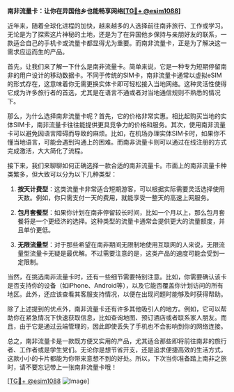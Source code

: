 **南非流量卡：让你在异国他乡也能畅享网络[[TG💪+ @esim1088](https://t.me/s/esim1088)]**

近年来，随着全球化进程的加快，越来越多的人选择前往南非旅行、工作或学习。无论是为了探索这片神秘的土地，还是为了在异国他乡保持与亲朋好友的联系，一款适合自己的手机卡或流量卡都显得尤为重要。而南非流量卡，正是为了解决这一需求应运而生的产品。

首先，让我们来了解一下什么是南非流量卡。简单来说，它是一种专为短期停留南非的用户设计的移动数据卡。不同于传统的SIM卡，南非流量卡通常以虚拟eSIM的形式存在，这意味着你无需更换实体卡即可轻松接入当地网络。这种灵活性使得它成为许多旅行者的首选，尤其是在语言不通或者对当地通信规则不熟悉的情况下。

那么，为什么选择南非流量卡呢？首先，它的价格非常实惠。相比起购买当地的实体SIM卡，南非流量卡往往能提供更具竞争力的价格和服务。其次，使用南非流量卡可以避免因语言障碍而导致的麻烦。比如，在机场办理实体SIM卡时，如果你不懂当地语言，可能会遇到沟通上的困难。而南非流量卡则可以通过在线注册的方式完成激活，大大简化了流程。

接下来，我们来聊聊如何正确选择一款合适的南非流量卡。市面上的南非流量卡种类繁多，但大致可以分为以下几种类型：

1. **按天计费型**：这类流量卡非常适合短期游客，可以根据实际需要灵活选择使用天数。例如，你只需支付一天的费用，就能享受一整天的高速上网服务。
   
2. **包月套餐型**：如果你计划在南非停留较长时间，比如一个月以上，那么包月套餐将是一个更经济的选择。这种类型的流量卡通常会提供更大的流量额度，并且单价更低。

3. **无限流量型**：对于那些希望在南非期间无限制地使用互联网的人来说，无限流量型流量卡无疑是最优解。不过需要注意的是，这类产品的速度可能会受到一定限制。

当然，在挑选南非流量卡时，还有一些细节需要特别注意。比如，你需要确认该卡是否支持你的设备（如iPhone、Android等），以及它能否覆盖你计划访问的所有地区。此外，还应该查看其客服支持情况，以便在出现问题时能够及时获得帮助。

除了上述提到的优点外，南非流量卡还有许多其他吸引人的地方。例如，它可以帮助你在紧急情况下快速获取信息，比如查询地图、预订酒店或者联系家人朋友。而且，由于它是通过云端管理的，因此即使丢失了手机也不会影响到你的网络连接。

总之，南非流量卡是一款既方便又实用的产品，尤其适合那些即将前往南非的旅行者、工作者或是学生党们。无论你是想节省开支，还是追求便捷高效的生活方式，这款小小的卡片都能为你带来意想不到的好处。所以，下次当你准备踏上南非之旅时，请不要忘记带上一张南非流量卡哦！

[[TG💪+ @esim1088](https://t.me/s/esim1088) ![Image](https://i.postimg.cc/4NQfJmqS/Snipaste-2025-05-13-00-14-12.png)]